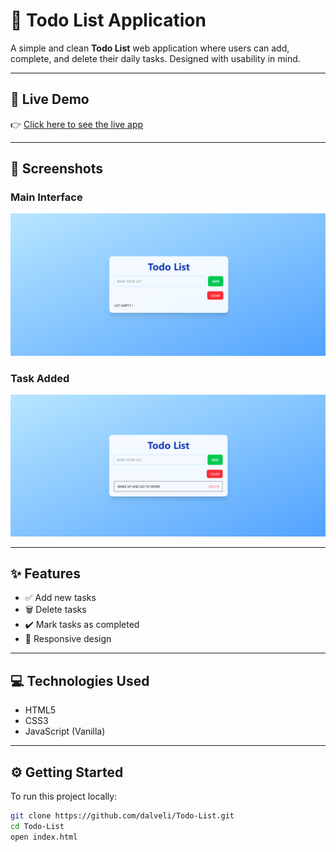 # 📝 Todo List Application

A simple and clean **Todo List** web application where users can add, complete, and delete their daily tasks. Designed with usability in mind.

---

## 🔗 Live Demo

👉 [Click here to see the live app](https://dalveli.github.io/Todo-List/)

---

## 📸 Screenshots

### Main Interface

![Main Screen](TODO1.png)

### Task Added

![Task Added](TODO2.png)

---

## ✨ Features

- ✅ Add new tasks
- 🗑️ Delete tasks
- ✔️ Mark tasks as completed
- 📱 Responsive design

---

## 💻 Technologies Used

- HTML5
- CSS3
- JavaScript (Vanilla)

---

## ⚙️ Getting Started

To run this project locally:

```bash
git clone https://github.com/dalveli/Todo-List.git
cd Todo-List
open index.html
